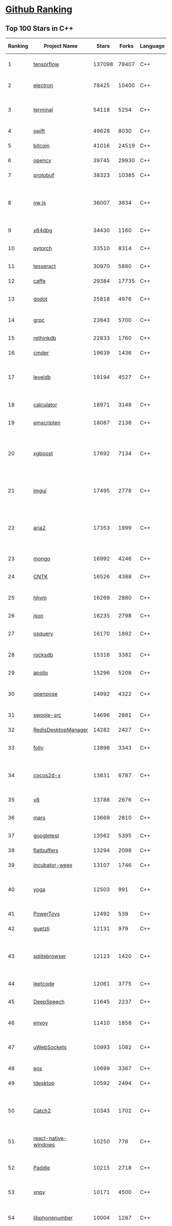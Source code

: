 [Github Ranking](../README.md)
==========

## Top 100 Stars in C\+\+

| Ranking | Project Name | Stars | Forks | Language | Open Issues | Description | Last Commit |
| ------- | ------------ | ----- | ----- | -------- | ----------- | ----------- | ----------- |
| 1 | [tensorflow](https://github.com/tensorflow/tensorflow) | 137098 | 78407 | C++ | 3042 | An Open Source Machine Learning Framework for Everyone | 2019-11-10T09:08:28Z |
| 2 | [electron](https://github.com/electron/electron) | 78425 | 10400 | C++ | 1216 | :electron: Build cross-platform desktop apps with JavaScript, HTML, and CSS | 2019-11-10T10:13:21Z |
| 3 | [terminal](https://github.com/microsoft/terminal) | 54118 | 5254 | C++ | 759 | The new Windows Terminal, and the original Windows console host - all in the same place! | 2019-11-10T04:07:19Z |
| 4 | [swift](https://github.com/apple/swift) | 49628 | 8030 | C++ | 603 | The Swift Programming Language | 2019-11-10T08:44:11Z |
| 5 | [bitcoin](https://github.com/bitcoin/bitcoin) | 41016 | 24519 | C++ | 1039 | Bitcoin Core integration/staging tree | 2019-11-10T10:48:55Z |
| 6 | [opencv](https://github.com/opencv/opencv) | 39745 | 29930 | C++ | 1781 | Open Source Computer Vision Library | 2019-11-10T09:48:07Z |
| 7 | [protobuf](https://github.com/protocolbuffers/protobuf) | 38323 | 10385 | C++ | 776 | Protocol Buffers - Google's data interchange format | 2019-11-09T01:23:38Z |
| 8 | [nw.js](https://github.com/nwjs/nw.js) | 36007 | 3834 | C++ | 746 | Call all Node.js modules directly from DOM/WebWorker and enable a new way of writing applications with all Web technologies. | 2019-11-09T12:03:58Z |
| 9 | [x64dbg](https://github.com/x64dbg/x64dbg) | 34430 | 1160 | C++ | 361 | An open-source x64/x32 debugger for windows. | 2019-11-05T00:27:27Z |
| 10 | [pytorch](https://github.com/pytorch/pytorch) | 33510 | 8314 | C++ | 4611 | Tensors and Dynamic neural networks in Python with strong GPU acceleration | 2019-11-10T09:17:29Z |
| 11 | [tesseract](https://github.com/tesseract-ocr/tesseract) | 30970 | 5880 | C++ | 229 | Tesseract Open Source OCR Engine (main repository) | 2019-11-09T11:22:41Z |
| 12 | [caffe](https://github.com/BVLC/caffe) | 29384 | 17735 | C++ | 1074 | Caffe: a fast open framework for deep learning. | 2019-11-05T13:06:24Z |
| 13 | [godot](https://github.com/godotengine/godot) | 25818 | 4976 | C++ | 5741 | Godot Engine – Multi-platform 2D and 3D game engine | 2019-11-10T10:41:08Z |
| 14 | [grpc](https://github.com/grpc/grpc) | 23843 | 5700 | C++ | 925 | The C based gRPC (C++, Python, Ruby, Objective-C, PHP, C#) | 2019-11-10T00:38:57Z |
| 15 | [rethinkdb](https://github.com/rethinkdb/rethinkdb) | 22833 | 1760 | C++ | 1458 | The open-source database for the realtime web. | 2019-10-29T18:23:00Z |
| 16 | [cmder](https://github.com/cmderdev/cmder) | 19639 | 1436 | C++ | 4 | Lovely console emulator package for Windows | 2019-11-09T22:52:53Z |
| 17 | [leveldb](https://github.com/google/leveldb) | 19194 | 4527 | C++ | 126 | LevelDB is a fast key-value storage library written at Google that provides an ordered mapping from string keys to string values. | 2019-11-08T06:44:11Z |
| 18 | [calculator](https://github.com/microsoft/calculator) | 18971 | 3148 | C++ | 138 | Windows Calculator: A simple yet powerful calculator that ships with Windows | 2019-11-09T03:47:04Z |
| 19 | [emscripten](https://github.com/emscripten-core/emscripten) | 18087 | 2138 | C++ | 739 | Emscripten: An LLVM-to-Web Compiler | 2019-11-10T06:21:11Z |
| 20 | [xgboost](https://github.com/dmlc/xgboost) | 17692 | 7134 | C++ | 199 | Scalable, Portable and Distributed Gradient Boosting (GBDT, GBRT or GBM) Library,  for Python, R, Java, Scala, C++ and more. Runs on single machine, Hadoop, Spark, Flink and DataFlow | 2019-11-09T18:01:30Z |
| 21 | [imgui](https://github.com/ocornut/imgui) | 17495 | 2778 | C++ | 452 | Dear ImGui: Bloat-free Immediate Mode Graphical User interface for C++ with minimal dependencies | 2019-11-08T14:45:21Z |
| 22 | [aria2](https://github.com/aria2/aria2) | 17353 | 1999 | C++ | 636 | aria2 is a lightweight multi-protocol & multi-source, cross platform download utility operated in command-line. It supports HTTP/HTTPS, FTP, SFTP, BitTorrent and Metalink. | 2019-10-14T04:07:10Z |
| 23 | [mongo](https://github.com/mongodb/mongo) | 16992 | 4246 | C++ | 41 | The MongoDB Database | 2019-11-10T03:13:45Z |
| 24 | [CNTK](https://github.com/microsoft/CNTK) | 16526 | 4388 | C++ | 789 | Microsoft Cognitive Toolkit (CNTK), an open source deep-learning toolkit | 2019-11-09T00:52:54Z |
| 25 | [hhvm](https://github.com/facebook/hhvm) | 16269 | 2880 | C++ | 872 | A virtual machine for executing programs written in Hack. | 2019-11-10T02:27:44Z |
| 26 | [json](https://github.com/nlohmann/json) | 16235 | 2798 | C++ | 38 | JSON for Modern C++ | 2019-11-10T10:57:08Z |
| 27 | [osquery](https://github.com/osquery/osquery) | 16170 | 1892 | C++ | 626 | SQL powered operating system instrumentation, monitoring, and analytics. | 2019-11-10T04:03:59Z |
| 28 | [rocksdb](https://github.com/facebook/rocksdb) | 15316 | 3382 | C++ | 402 | A library that provides an embeddable, persistent key-value store for fast storage. | 2019-11-09T12:05:14Z |
| 29 | [apollo](https://github.com/ApolloAuto/apollo) | 15296 | 5208 | C++ | 478 | An open autonomous driving platform | 2019-11-10T04:50:34Z |
| 30 | [openpose](https://github.com/CMU-Perceptual-Computing-Lab/openpose) | 14992 | 4322 | C++ | 27 | OpenPose: Real-time multi-person keypoint detection library for body, face, hands, and foot estimation | 2019-11-10T09:59:32Z |
| 31 | [swoole-src](https://github.com/swoole/swoole-src) | 14696 | 2881 | C++ | 64 | 🚀 Coroutine-based concurrency library for PHP | 2019-11-08T05:55:32Z |
| 32 | [RedisDesktopManager](https://github.com/uglide/RedisDesktopManager) | 14282 | 2427 | C++ | 33 | :wrench: Cross-platform GUI management tool for Redis | 2019-11-06T11:43:50Z |
| 33 | [folly](https://github.com/facebook/folly) | 13898 | 3343 | C++ | 191 | An open-source C++ library developed and used at Facebook. | 2019-11-09T09:47:46Z |
| 34 | [cocos2d-x](https://github.com/cocos2d/cocos2d-x) | 13831 | 6787 | C++ | 1362 | Cocos2d-x is a suite of open-source, cross-platform, game-development tools used by millions of developers all over the world. | 2019-11-09T01:14:37Z |
| 35 | [v8](https://github.com/v8/v8) | 13788 | 2676 | C++ | 1 | The official mirror of the V8 Git repository | 2019-10-10T17:52:03Z |
| 36 | [mars](https://github.com/Tencent/mars) | 13669 | 2810 | C++ | 128 | Mars is a cross-platform network component  developed by WeChat. | 2019-11-08T06:50:59Z |
| 37 | [googletest](https://github.com/google/googletest) | 13562 | 5395 | C++ | 119 | Googletest - Google Testing and Mocking Framework | 2019-11-10T09:34:34Z |
| 38 | [flatbuffers](https://github.com/google/flatbuffers) | 13294 | 2098 | C++ | 237 | FlatBuffers: Memory Efficient Serialization Library | 2019-11-09T03:36:51Z |
| 39 | [incubator-weex](https://github.com/apache/incubator-weex) | 13107 | 1746 | C++ | 102 | Apache Weex (Incubating) | 2019-11-07T09:35:18Z |
| 40 | [yoga](https://github.com/facebook/yoga) | 12503 | 991 | C++ | 227 | Yoga is a cross-platform layout engine which implements Flexbox. Follow https://twitter.com/yogalayout for updates. | 2019-11-08T13:54:53Z |
| 41 | [PowerToys](https://github.com/microsoft/PowerToys) | 12492 | 539 | C++ | 373 | Windows system utilities to maximize productivity | 2019-11-09T08:31:35Z |
| 42 | [guetzli](https://github.com/google/guetzli) | 12131 | 979 | C++ | 117 | Perceptual JPEG encoder | 2019-10-25T12:45:03Z |
| 43 | [sqlitebrowser](https://github.com/sqlitebrowser/sqlitebrowser) | 12123 | 1420 | C++ | 382 | Official home of the DB Browser for SQLite (DB4S) project. Previously known as "SQLite Database Browser" and "Database Browser for SQLite". Website at:  | 2019-11-09T17:10:06Z |
| 44 | [leetcode](https://github.com/haoel/leetcode) | 12061 | 3775 | C++ | 51 | LeetCode Problems' Solutions  | 2019-10-29T09:00:59Z |
| 45 | [DeepSpeech](https://github.com/mozilla/DeepSpeech) | 11645 | 2237 | C++ | 103 | A TensorFlow implementation of Baidu's DeepSpeech architecture | 2019-11-09T14:11:22Z |
| 46 | [envoy](https://github.com/envoyproxy/envoy) | 11410 | 1858 | C++ | 618 | Cloud-native high-performance edge/middle/service proxy | 2019-11-10T03:23:38Z |
| 47 | [uWebSockets](https://github.com/uNetworking/uWebSockets) | 10993 | 1082 | C++ | 18 | Simple, secure & standards compliant web I/O for the most demanding of applications | 2019-11-08T13:10:54Z |
| 48 | [eos](https://github.com/EOSIO/eos) | 10699 | 3367 | C++ | 274 | An open source smart contract platform  | 2019-11-08T22:41:24Z |
| 49 | [tdesktop](https://github.com/telegramdesktop/tdesktop) | 10592 | 2494 | C++ | 1169 | Telegram Desktop messaging app | 2019-11-07T11:21:24Z |
| 50 | [Catch2](https://github.com/catchorg/Catch2) | 10343 | 1702 | C++ | 217 | A modern, C++-native, header-only, test framework for unit-tests, TDD and BDD - using C++11, C++14, C++17 and later (or C++03 on the Catch1.x branch) | 2019-11-08T15:33:32Z |
| 51 | [react-native-windows](https://github.com/microsoft/react-native-windows) | 10250 | 778 | C++ | 339 | A framework for building native Windows apps with React. | 2019-11-10T07:10:59Z |
| 52 | [Paddle](https://github.com/PaddlePaddle/Paddle) | 10215 | 2718 | C++ | 1680 | PArallel Distributed Deep LEarning （『飞桨』核心框架，高性能单机、分布式训练和跨平台部署） | 2019-11-10T06:46:02Z |
| 53 | [vnpy](https://github.com/vnpy/vnpy) | 10171 | 4500 | C++ | 14 | 基于Python的开源量化交易平台开发框架 | 2019-11-10T09:17:04Z |
| 54 | [libphonenumber](https://github.com/google/libphonenumber) | 10004 | 1287 | C++ | 86 | Google's common Java, C++ and JavaScript library for parsing, formatting, and validating international phone numbers. | 2019-10-31T16:02:39Z |
| 55 | [LightGBM](https://github.com/microsoft/LightGBM) | 9889 | 2649 | C++ | 51 | A fast, distributed, high performance gradient boosting (GBT, GBDT, GBRT, GBM or MART) framework based on decision tree algorithms, used for ranking, classification and many other machine learning tasks. | 2019-11-09T23:24:58Z |
| 56 | [notepad-plus-plus](https://github.com/notepad-plus-plus/notepad-plus-plus) | 9794 | 2509 | C++ | 1059 | Notepad++ official repository | 2019-11-09T19:06:12Z |
| 57 | [xbmc](https://github.com/xbmc/xbmc) | 9779 | 5214 | C++ | 604 | Kodi is an award-winning free and open source home theater/media center software and entertainment hub for digital media. With its beautiful interface and powerful skinning engine, it's available for Android, BSD, Linux, macOS, iOS and Windows. | 2019-11-10T10:53:55Z |
| 58 | [foundationdb](https://github.com/apple/foundationdb) | 9593 | 778 | C++ | 385 | FoundationDB - the open source, distributed, transactional key-value store | 2019-11-09T03:52:58Z |
| 59 | [Proton](https://github.com/ValveSoftware/Proton) | 9593 | 333 | C++ | 2135 | Compatibility tool for Steam Play based on Wine and additional components | 2019-11-08T21:27:42Z |
| 60 | [Karabiner-Elements](https://github.com/pqrs-org/Karabiner-Elements) | 9403 | 578 | C++ | 88 | Karabiner-Elements is a powerful utility for keyboard customization on macOS Sierra (10.12) or later. | 2019-11-09T01:14:31Z |
| 61 | [incubator-brpc](https://github.com/apache/incubator-brpc) | 9330 | 2246 | C++ | 196 | Industrial-grade RPC framework used throughout Baidu, with 1,000,000+ instances and thousands kinds of services, called "baidu-rpc" inside Baidu. | 2019-11-08T07:21:35Z |
| 62 | [openage](https://github.com/SFTtech/openage) | 9169 | 891 | C++ | 215 | Free (as in freedom) open source clone of the Age of Empires II engine :rocket: | 2019-11-06T18:17:20Z |
| 63 | [turicreate](https://github.com/apple/turicreate) | 9148 | 915 | C++ | 476 | Turi Create simplifies the development of custom machine learning models. | 2019-11-09T00:22:28Z |
| 64 | [AirSim](https://github.com/microsoft/AirSim) | 9148 | 2366 | C++ | 480 | Open source simulator for autonomous vehicles built on Unreal Engine / Unity, from Microsoft AI & Research | 2019-11-09T00:07:59Z |
| 65 | [hardseed](https://github.com/yangyangwithgnu/hardseed) | 9142 | 1965 | C++ | 35 | SEX IS ZERO (0), so, who wanna be the ONE (1), aha? | 2018-08-25T17:29:23Z |
| 66 | [CRYENGINE](https://github.com/CRYTEK/CRYENGINE) | 9135 | 1790 | C++ | 75 | CRYENGINE is a powerful real-time game development platform created by Crytek. | 2019-11-07T14:02:03Z |
| 67 | [openalpr](https://github.com/openalpr/openalpr) | 8951 | 2039 | C++ | 439 | Automatic License Plate Recognition library | 2019-10-21T07:15:01Z |
| 68 | [wkhtmltopdf](https://github.com/wkhtmltopdf/wkhtmltopdf) | 8853 | 1246 | C++ | 872 | Convert HTML to PDF using Webkit (QtWebKit) | 2019-08-30T15:40:36Z |
| 69 | [arangodb](https://github.com/arangodb/arangodb) | 8787 | 595 | C++ | 604 | 🥑 ArangoDB is a native multi-model database with flexible data models for documents, graphs, and key-values. Build high performance applications using a convenient SQL-like query language or JavaScript extensions. | 2019-11-09T13:31:08Z |
| 70 | [mosh](https://github.com/mobile-shell/mosh) | 8730 | 554 | C++ | 229 | Mobile Shell | 2019-10-17T14:29:31Z |
| 71 | [napajs](https://github.com/microsoft/napajs) | 8729 | 319 | C++ | 64 | Napa.js: a multi-threaded JavaScript runtime | 2018-10-30T21:08:57Z |
| 72 | [ClickHouse](https://github.com/ClickHouse/ClickHouse) | 8717 | 1546 | C++ | 1126 | ClickHouse is a free analytics DBMS for big data | 2019-11-09T20:51:23Z |
| 73 | [navicat-keygen](https://github.com/DoubleLabyrinth/navicat-keygen) | 8705 | 2216 | C++ | 15 | A keygen for Navicat | 2019-10-03T07:34:10Z |
| 74 | [MMKV](https://github.com/Tencent/MMKV) | 8695 | 915 | C++ | 2 | An efficient, small mobile key-value storage framework developed by WeChat. Works on iOS, Android, macOS and Windows. | 2019-11-05T09:55:43Z |
| 75 | [yuzu](https://github.com/yuzu-emu/yuzu) | 8544 | 574 | C++ | 186 | Nintendo Switch Emulator | 2019-11-10T06:44:36Z |
| 76 | [rapidjson](https://github.com/Tencent/rapidjson) | 8496 | 2317 | C++ | 397 | A fast JSON parser/generator for C++ with both SAX/DOM style API | 2019-11-06T17:16:02Z |
| 77 | [watchman](https://github.com/facebook/watchman) | 8431 | 657 | C++ | 74 | Watches files and records, or triggers actions, when they change.  | 2019-11-09T19:24:53Z |
| 78 | [Tasmota](https://github.com/arendst/Tasmota) | 8350 | 1961 | C++ | 9 | Alternative Firmware for ESP8266 based devices like itead Sonoff, with Web, Timers, OTA, MQTT, KNX and Sensors Support, to be used on Smart Home Systems. Written for Arduino IDE and PlatformIO | 2019-11-10T10:30:08Z |
| 79 | [interview](https://github.com/huihut/interview) | 8225 | 2637 | C++ | 2 | 📚 C/C++ 技术面试基础知识总结，包括语言、程序库、数据结构、算法、系统、网络、链接装载库等知识及面试经验、招聘、内推等信息。 | 2019-11-02T08:46:50Z |
| 80 | [Magisk](https://github.com/topjohnwu/Magisk) | 8206 | 1281 | C++ | 29 | A Magic Mask to Alter Android System Systemless-ly | 2019-11-09T23:17:23Z |
| 81 | [dlib](https://github.com/davisking/dlib) | 8179 | 2437 | C++ | 44 | A toolkit for making real world machine learning and data analysis applications in C++ | 2019-11-06T18:40:26Z |
| 82 | [faiss](https://github.com/facebookresearch/faiss) | 8049 | 1469 | C++ | 63 | A library for efficient similarity search and clustering of dense vectors. | 2019-11-10T06:37:07Z |
| 83 | [filament](https://github.com/google/filament) | 8045 | 566 | C++ | 73 | Filament is a real-time physically based rendering engine for Android, iOS, Windows, Linux, macOS and WASM/WebGL | 2019-11-09T02:19:28Z |
| 84 | [horovod](https://github.com/horovod/horovod) | 7857 | 1222 | C++ | 453 | Distributed training framework for TensorFlow, Keras, PyTorch, and Apache MXNet. | 2019-11-08T01:54:00Z |
| 85 | [Tars](https://github.com/TarsCloud/Tars) | 7808 | 1885 | C++ | 48 | Tars is a high-performance RPC framework based on name service and Tars protocol, also integrated administration platform, and implemented hosting-service via flexible schedule. | 2019-11-08T02:18:46Z |
| 86 | [libfacedetection](https://github.com/ShiqiYu/libfacedetection) | 7734 | 2196 | C++ | 56 | An open source library for face detection in images. The face detection speed can reach 1500FPS.  | 2019-09-24T02:17:18Z |
| 87 | [tinyrenderer](https://github.com/ssloy/tinyrenderer) | 7722 | 650 | C++ | 6 | A brief computer graphics / rendering course | 2019-02-20T13:41:57Z |
| 88 | [robomongo](https://github.com/Studio3T/robomongo) | 7694 | 662 | C++ | 652 | Native cross-platform MongoDB management tool | 2019-09-09T15:41:28Z |
| 89 | [devilution](https://github.com/diasurgical/devilution) | 7608 | 914 | C++ | 87 | Diablo devolved - magic behind the 1996 computer game | 2019-11-10T04:21:49Z |
| 90 | [ncnn](https://github.com/Tencent/ncnn) | 7592 | 2002 | C++ | 151 | ncnn is a high-performance neural network inference framework optimized for the mobile platform | 2019-11-08T11:09:40Z |
| 91 | [simdjson](https://github.com/lemire/simdjson) | 7579 | 417 | C++ | 61 | Parsing gigabytes of JSON per second  | 2019-11-09T15:34:33Z |
| 92 | [qBittorrent](https://github.com/qbittorrent/qBittorrent) | 7565 | 1313 | C++ | 2711 | qBittorrent BitTorrent client | 2019-11-09T15:33:23Z |
| 93 | [OpenRCT2](https://github.com/OpenRCT2/OpenRCT2) | 7498 | 846 | C++ | 1307 | An open source re-implementation of RollerCoaster Tycoon 2 🎢 | 2019-11-09T20:47:12Z |
| 94 | [solidity](https://github.com/ethereum/solidity) | 7398 | 2054 | C++ | 676 | Solidity, the Contract-Oriented Programming Language | 2019-11-09T23:17:56Z |
| 95 | [openFrameworks](https://github.com/openframeworks/openFrameworks) | 7323 | 2328 | C++ | 901 | openFrameworks is a community-developed cross platform toolkit for creative coding in C++. | 2019-11-09T00:39:32Z |
| 96 | [zeal](https://github.com/zealdocs/zeal) | 7311 | 571 | C++ | 143 | Offline documentation browser inspired by Dash | 2019-10-31T22:40:59Z |
| 97 | [shadowsocks-qt5](https://github.com/shadowsocks/shadowsocks-qt5) | 7302 | 2252 | C++ | 71 | A cross-platform shadowsocks GUI client | 2019-11-02T19:58:36Z |
| 98 | [aseprite](https://github.com/aseprite/aseprite) | 7295 | 742 | C++ | 740 | Animated sprite editor & pixel art tool (Windows, macOS, Linux) | 2019-11-06T11:52:51Z |
| 99 | [rpcs3](https://github.com/RPCS3/rpcs3) | 7188 | 1217 | C++ | 512 | PS3 emulator/debugger | 2019-11-10T09:53:05Z |
| 100 | [spdlog](https://github.com/gabime/spdlog) | 7125 | 1566 | C++ | 21 | Fast C++ logging library. | 2019-11-09T22:55:55Z |

